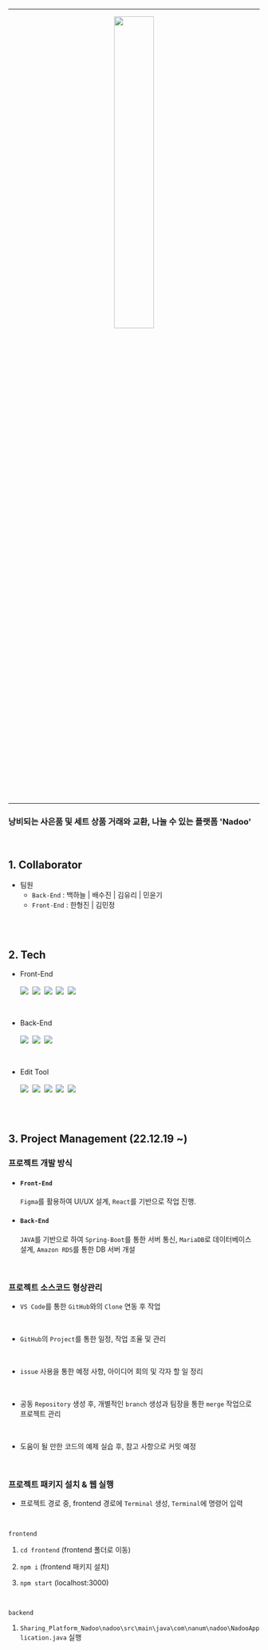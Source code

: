 <hr/>

<div align='center'>
<img width='40%' src='https://user-images.githubusercontent.com/104360734/210957934-406f3032-68ff-4c7d-bded-91e4e1a2a63e.png'></img>
</div>

<hr/>

### 낭비되는 사은품 및 세트 상품 거래와 교환, 나눌 수 있는 플랫폼 'Nadoo'</b>

<br>

## 1. Collaborator
- 팀원
  - `Back-End` : 백하늘 | 배수진 | 김유리 | 민윤기
  - `Front-End` : 한형진 | 김민정

<br><br>

## 2. Tech
- Front-End
  <br><br>
      <img src="https://img.shields.io/badge/HTML5-E34F26?style=flat-square&logo=HTML5&logoColor=white">&nbsp;
      <img src="https://img.shields.io/badge/CSS3-1572B6?style=flat-square&logo=CSS3&logoColor=white">&nbsp;
      <img src="https://img.shields.io/badge/JavaScript-F7DF1E?style=flat-square&logo=JavaScript&logoColor=424242">&nbsp;
      <img src="https://img.shields.io/badge/React-61DAFB?style=flat-square&logo=React&logoColor=black">&nbsp;
      <img src="https://img.shields.io/badge/Figma-F24E1E?style=flat-square&logo=Figma&logoColor=white">
  
<br>

- Back-End
  <br><br>
      <img src="https://img.shields.io/badge/Spring Boot-6DB33F?style=flat-square&logo=Spring Boot&logoColor=white">&nbsp;
      <img src="https://img.shields.io/badge/Amazon RDS-527FFF?style=flat-square&logo=Amazon RDS&logoColor=white">&nbsp;
      <img src="https://img.shields.io/badge/MariaDB-003545?style=flat-square&logo=MariaDB&logoColor=white">&nbsp;

<br>

- Edit Tool
  <br><br>
      <img src="https://img.shields.io/badge/Visual Studio Code-007ACC?style=flat-square&logo=Visual Studio Code&logoColor=white">&nbsp;
      <img src="https://img.shields.io/badge/Mysql Workbench-4479A1?style=flat-square&logo=Mysql&logoColor=white">&nbsp;
      <img src="https://img.shields.io/badge/IntelliJ IDEA-000000?style=flat-square&logo=IntelliJ IDEA&logoColor=white">&nbsp;
      <img src="https://img.shields.io/badge/Git-F05032?style=flat-square&logo=Git&logoColor=white">&nbsp;
      <img src="https://img.shields.io/badge/GitHub-181717?style=flat-square&logo=GitHub&logoColor=white">

<br><br> 

## 3. Project Management (22.12.19 ~)
### 프로젝트 개발 방식
  - #### `Front-End`

    `Figma`를 활용하여 UI/UX 설계, `React`를 기반으로 작업 진행.
    <br>
  - #### `Back-End`

    `JAVA`를 기반으로 하여 `Spring-Boot`를 통한 서버 통신, `MariaDB`로 데이터베이스 설계, `Amazon RDS`를 통한 DB 서버 개설
    
    <br>
  
### 프로젝트 소스코드 형상관리
  - `VS Code`를 통한 `GitHub`와의 `Clone` 연동 후 작업
  
  <br>

  - `GitHub`의 `Project`를 통한 일정, 작업 조율 및 관리

  <br>

  - `issue` 사용을 통한 예정 사항, 아이디어 회의 및 각자 할 일 정리

  <br>

  - 공동 `Repository` 생성 후, 개별적인 `branch` 생성과 팀장을 통한 `merge` 작업으로 프로젝트 관리

  <br>

  - 도움이 될 만한 코드의 예제 실습 후, 참고 사항으로 커밋 예정
  
  <br>
  
### 프로젝트 패키지 설치 & 웹 실행
  - 프로젝트 경로 중, frontend 경로에 `Terminal` 생성, `Terminal`에 명령어 입력
  
  <br>
  
  `frontend`
  
  1. `cd frontend` (frontend 폴더로 이동)
  
  2. `npm i` (frontend 패키지 설치)
  
  3. `npm start` (localhost:3000)
  
  <br>
  
  `backend`
  
  1. `Sharing_Platform_Nadoo\nadoo\src\main\java\com\nanum\nadoo\NadooApplication.java` 실행
